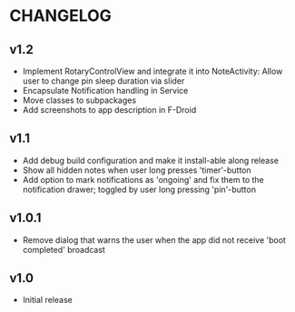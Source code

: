 # CHANGELOG
## v1.2
- Implement RotaryControlView and integrate it into NoteActivity: Allow user to change pin sleep duration via slider
- Encapsulate Notification handling in Service
- Move classes to subpackages
- Add screenshots to app description in F-Droid

## v1.1
- Add debug build configuration and make it install-able along release
- Show all hidden notes when user long presses 'timer'-button
- Add option to mark notifications as 'ongoing' and fix them to the notification drawer; toggled by user long pressing 'pin'-button

## v1.0.1
- Remove dialog that warns the user when the app did not receive 'boot completed' broadcast

## v1.0
- Initial release
